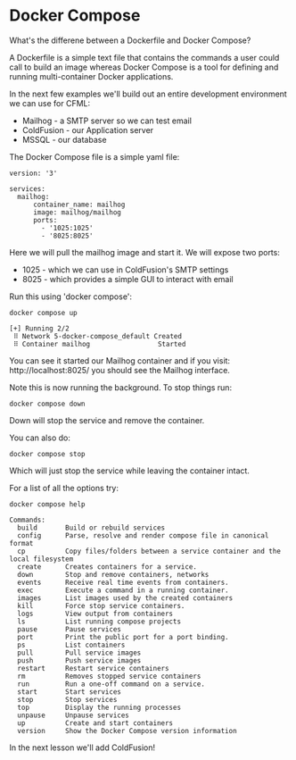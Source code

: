 # Docker Compose

What's the differene between a Dockerfile and Docker Compose?

A Dockerfile is a simple text file that contains the commands a user could call
to build an image whereas Docker Compose is a tool for defining and running
multi-container Docker applications.

In the next few examples we'll build out an entire development environment we
can use for CFML:

- Mailhog - a SMTP server so we can test email
- ColdFusion - our Application server
- MSSQL - our database

The Docker Compose file is a simple yaml file:

```
version: '3'

services:
  mailhog:
      container_name: mailhog
      image: mailhog/mailhog
      ports:
        - '1025:1025'
        - '8025:8025'
```

Here we will pull the mailhog image and start it.  We will expose two ports:

- 1025 - which we can use in ColdFusion's SMTP settings
- 8025 - which provides a simple GUI to interact with email

Run this using 'docker compose':

```
docker compose up

[+] Running 2/2
 ⠿ Network 5-docker-compose_default Created
 ⠿ Container mailhog                 Started
 ```

You can see it started our Mailhog container and if you
visit: http://localhost:8025/ you should see the Mailhog interface.

Note this is now running the background.  To stop things run:

```
docker compose down
```

Down will stop the service and remove the container.

You can also do:

```
docker compose stop
```

Which will just stop the service while leaving the container intact.

For a list of all the options try:

```
docker compose help

Commands:
  build       Build or rebuild services
  config      Parse, resolve and render compose file in canonical format
  cp          Copy files/folders between a service container and the local filesystem
  create      Creates containers for a service.
  down        Stop and remove containers, networks
  events      Receive real time events from containers.
  exec        Execute a command in a running container.
  images      List images used by the created containers
  kill        Force stop service containers.
  logs        View output from containers
  ls          List running compose projects
  pause       Pause services
  port        Print the public port for a port binding.
  ps          List containers
  pull        Pull service images
  push        Push service images
  restart     Restart service containers
  rm          Removes stopped service containers
  run         Run a one-off command on a service.
  start       Start services
  stop        Stop services
  top         Display the running processes
  unpause     Unpause services
  up          Create and start containers
  version     Show the Docker Compose version information
```

In the next lesson we'll add ColdFusion!

